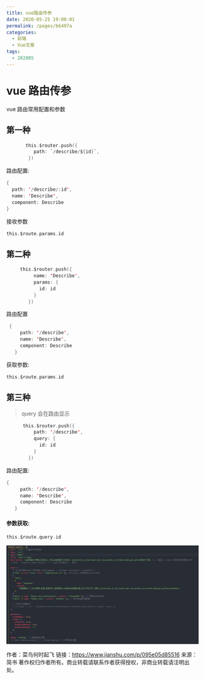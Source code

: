 ```yaml
---
title: vue路由传参
date: 2020-05-25 19:00:01
permalink: /pages/b6497a
categories:
  - 前端
  - Vue文章
tags:
  - 202005
---
```


# vue 路由传参

vue 路由常用配置和参数

<!-- more -->

## 第一种

```swift
       this.$router.push({
          path: `/describe/${id}`,
        })
```

路由配置:

```swift
{
  path: '/describe/:id',
  name: 'Describe',
  component: Describe
}
```

接收参数

```swift
this.$route.params.id
```

## 第二种

```swift
     this.$router.push({
          name: 'Describe',
          params: {
            id: id
          }
        })
```

路由配置

```swift
 {
     path: '/describe',
     name: 'Describe',
     component: Describe
   }
```

获取参数:

```swift
this.$route.params.id
```

## 第三种

> query 会在路由显示

```swift
      this.$router.push({
          path: '/describe',
          query: {
            id: id
          }
        })
```

路由配置:

```swift
{
     path: '/describe',
     name: 'Describe',
     component: Describe
   }
```

#### 参数获取:

```swift
this.$route.query.id
```

![image-20200525192638057](../img/image-20200525192638057.png)

作者：菜鸟何时起飞
链接：https://www.jianshu.com/p/095e05d85516
来源：简书
著作权归作者所有。商业转载请联系作者获得授权，非商业转载请注明出处。
